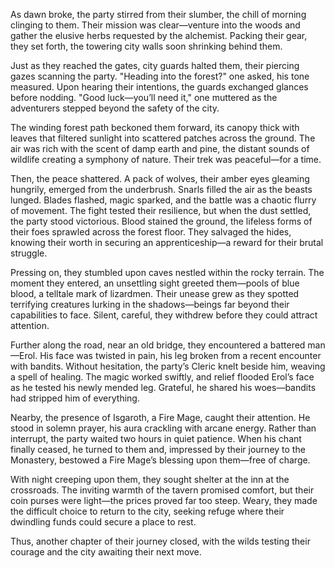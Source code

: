 <p>As dawn broke, the party stirred from their slumber, the chill of morning clinging to them. Their mission was clear—venture into the woods and gather the elusive herbs requested by the alchemist. Packing their gear, they set forth, the towering city walls soon shrinking behind them.</p>

<p>Just as they reached the gates, city guards halted them, their piercing gazes scanning the party. "Heading into the forest?" one asked, his tone measured. Upon hearing their intentions, the guards exchanged glances before nodding. "Good luck—you’ll need it," one muttered as the adventurers stepped beyond the safety of the city.</p>

<p>The winding forest path beckoned them forward, its canopy thick with leaves that filtered sunlight into scattered patches across the ground. The air was rich with the scent of damp earth and pine, the distant sounds of wildlife creating a symphony of nature. Their trek was peaceful—for a time.</p>

<p>Then, the peace shattered. A pack of wolves, their amber eyes gleaming hungrily, emerged from the underbrush. Snarls filled the air as the beasts lunged. Blades flashed, magic sparked, and the battle was a chaotic flurry of movement. The fight tested their resilience, but when the dust settled, the party stood victorious. Blood stained the ground, the lifeless forms of their foes sprawled across the forest floor. They salvaged the hides, knowing their worth in securing an apprenticeship—a reward for their brutal struggle.</p>

<p>Pressing on, they stumbled upon caves nestled within the rocky terrain. The moment they entered, an unsettling sight greeted them—pools of blue blood, a telltale mark of lizardmen. Their unease grew as they spotted terrifying creatures lurking in the shadows—beings far beyond their capabilities to face. Silent, careful, they withdrew before they could attract attention.</p>

<p>Further along the road, near an old bridge, they encountered a battered man—Erol. His face was twisted in pain, his leg broken from a recent encounter with bandits. Without hesitation, the party’s Cleric knelt beside him, weaving a spell of healing. The magic worked swiftly, and relief flooded Erol’s face as he tested his newly mended leg. Grateful, he shared his woes—bandits had stripped him of everything.</p>

<p>Nearby, the presence of Isgaroth, a Fire Mage, caught their attention. He stood in solemn prayer, his aura crackling with arcane energy. Rather than interrupt, the party waited two hours in quiet patience. When his chant finally ceased, he turned to them and, impressed by their journey to the Monastery, bestowed a Fire Mage’s blessing upon them—free of charge.</p>

<p>With night creeping upon them, they sought shelter at the inn at the crossroads. The inviting warmth of the tavern promised comfort, but their coin purses were light—the prices proved far too steep. Weary, they made the difficult choice to return to the city, seeking refuge where their dwindling funds could secure a place to rest.</p>

<p>Thus, another chapter of their journey closed, with the wilds testing their courage and the city awaiting their next move.</p>
